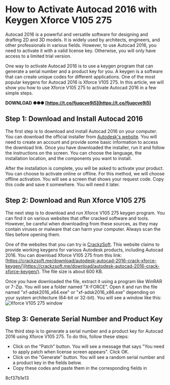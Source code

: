 # How to Activate Autocad 2016 with Keygen Xforce V105 275
 
Autocad 2016 is a powerful and versatile software for designing and drafting 2D and 3D models. It is widely used by architects, engineers, and other professionals in various fields. However, to use Autocad 2016, you need to activate it with a valid license key. Otherwise, you will only have access to a limited trial version.
 
One way to activate Autocad 2016 is to use a keygen program that can generate a serial number and a product key for you. A keygen is a software that can create unique codes for different applications. One of the most popular keygens for Autocad 2016 is Xforce V105 275. In this article, we will show you how to use Xforce V105 275 to activate Autocad 2016 in a few simple steps.
 
**DOWNLOAD ✺✺✺ [https://t.co/fjuqcve9j5](https://t.co/fjuqcve9j5)**


 
## Step 1: Download and Install Autocad 2016
 
The first step is to download and install Autocad 2016 on your computer. You can download the official installer from [Autodesk's website](https://www.autodesk.com/products/autocad/free-trial). You will need to create an account and provide some basic information to access the download link. Once you have downloaded the installer, run it and follow the instructions on the screen. You can choose the language, the installation location, and the components you want to install.
 
After the installation is complete, you will be asked to activate your product. You can choose to activate online or offline. For this method, we will choose offline activation. You will see a screen that shows your request code. Copy this code and save it somewhere. You will need it later.
 
## Step 2: Download and Run Xforce V105 275
 
The next step is to download and run Xforce V105 275 keygen program. You can find it on various websites that offer cracked software and tools. However, be careful when downloading from these sources, as they may contain viruses or malware that can harm your computer. Always scan the files before opening them.
 
One of the websites that you can try is [CrackzSoft](https://crackzsoft.me/autodesk-autocad-2016-crack/). This website claims to provide working keygens for various Autodesk products, including Autocad 2016. You can download Xforce V105 275 from this link: [https://crackzsoft.me/download/autodesk-autocad-2016-crack-xforce-keygen/](https://crackzsoft.me/download/autodesk-autocad-2016-crack-xforce-keygen/). The file size is about 600 KB.
 
Once you have downloaded the file, extract it using a program like WinRAR or 7-Zip. You will see a folder named "X-FORCE". Open it and run the file named "xf-adsk2016\_x64.exe" or "xf-adsk2016\_x86.exe" depending on your system architecture (64-bit or 32-bit). You will see a window like this:
 ![Xforce V105 275 window](https://i.imgur.com/4wZn0lS.png) 
## Step 3: Generate Serial Number and Product Key
 
The third step is to generate a serial number and a product key for Autocad 2016 using Xforce V105 275. To do this, follow these steps:
 
- Click on the "Patch" button. You will see a message that says "You need to apply patch when license screen appears". Click OK.
- Click on the "Generate" button. You will see a random serial number and a product key in the fields below.
- Copy these codes and paste them in the corresponding fields in

 8cf37b1e13


